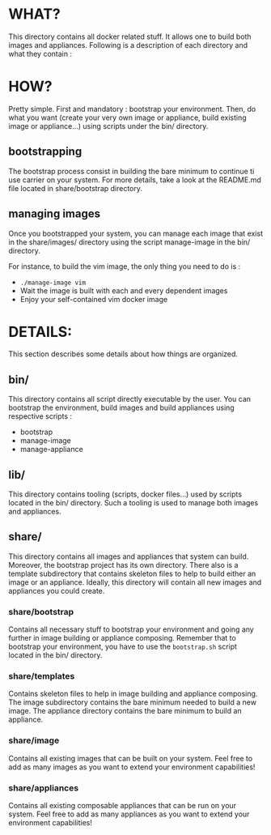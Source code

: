 WHAT?
=====

This directory contains all docker related stuff. It allows one to build both
images and appliances. Following is a description of each directory and what
they contain :

HOW?
====

Pretty simple. First and mandatory : bootstrap your environment. Then, do what
you want (create your very own image or appliance, build existing image or
appliance...) using scripts under the bin/ directory.

## bootstrapping

The bootstrap process consist in building the bare minimum to continue ti use
carrier on your system. For more details, take a look at the README.md file
located in share/bootstrap directory.

## managing images

Once you bootstrapped your system, you can manage each image that exist in the
share/images/ directory using the script manage-image in the bin/ directory.

For instance, to build the vim image, the only thing you need to do is :
* `./manage-image vim`
* Wait the image is built with each and every dependent images
* Enjoy your self-contained vim docker image

DETAILS:
========

This section describes some details about how things are organized.

## bin/

This directory contains all script directly executable by the user. You can
bootstrap the environment, build images and build appliances using respective
scripts :
* bootstrap
* manage-image
* manage-appliance

## lib/

This directory contains tooling (scripts, docker files...) used by scripts
located in the bin/ directory. Such a tooling is used to manage both images and
appliances.

## share/

This directory contains all images and appliances that system can build.
Moreover, the bootstrap project has its own directory. There also is a template
subdirectory that contains skeleton files to help to build either an image or an
appliance.
Ideally, this directory will contain all new images and appliances you could
create.

### share/bootstrap

Contains all necessary stuff to bootstrap your environment and going any further
in image building or appliance composing. Remember that to bootstrap your
environment, you have to use the `bootstrap.sh` script located in the bin/
directory.

### share/templates

Contains skeleton files to help in image building and appliance composing.
The image subdirectory contains the bare minimum needed to build a new image.
The appliance directory contains the bare minimum to build an appliance.

### share/image

Contains all existing images that can be built on your system. Feel free to add
as many images as you want to extend your environment capabilities!

### share/appliances

Contains all existing composable appliances that can be run on your system. Feel
free to add as many appliances as you want to extend your environment capabilities!
